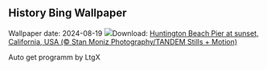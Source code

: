 ## History Bing Wallpaper
Wallpaper date: 2024-08-19
![](https://www.bing.com/th?id=OHR.HuntingtonBeach_EN-GB8055727268_UHD.jpg&w=1000)Download: [Huntington Beach Pier at sunset, California, USA (© Stan Moniz Photography/TANDEM Stills + Motion)](https://www.bing.com/th?id=OHR.HuntingtonBeach_EN-GB8055727268_UHD.jpg)

Auto get programm by LtgX

